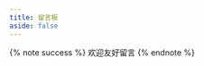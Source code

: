 ```yaml
---
title: 留言板
aside: false
---
```

{% note success %} 欢迎友好留言 {% endnote %}

<!-- {% note warning %} 如果两个评论系统您都无法加载，不妨试试在线聊天 / 给我留言 {% endnote %} -->
